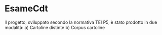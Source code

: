 # EsameCdt
Il progetto, sviluppato secondo la normativa TEI P5, è stato prodotto in due modalità: a) Cartoline distinte b) Corpus cartoline
